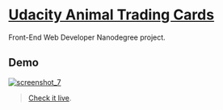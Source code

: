 # [Udacity Animal Trading Cards](https://gist.github.com/mkutlu/7a48b8df4320ff4dd794878f980e7229)

Front-End Web Developer Nanodegree project.

## Demo

[![screenshot_7](https://user-images.githubusercontent.com/9056500/36638652-32e5a64a-1a0c-11e8-89c1-0b235c962014.png)](http://mkutlu.net/udacity/animal-trading-card/card.html)


> [Check it live](http://mkutlu.net/udacity/animal-trading-card/card.html).